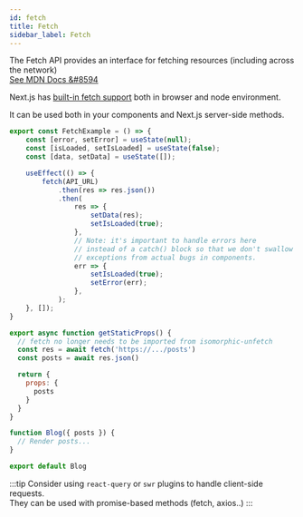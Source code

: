 ```yaml
---
id: fetch
title: Fetch
sidebar_label: Fetch
---
```


The Fetch API provides an interface for fetching resources (including across the network)  
[See MDN Docs &#8594](https://developer.mozilla.org/en-US/docs/Web/API/Fetch_API)

Next.js has [built-in fetch support](https://nextjs.org/blog/next-9-4#improved-built-in-fetch-support) both in browser and node environment.

It can be used both in your components and Next.js server-side methods.

```js title="In your component"
export const FetchExample = () => {
    const [error, setError] = useState(null);
    const [isLoaded, setIsLoaded] = useState(false);
    const [data, setData] = useState([]);

    useEffect(() => {
        fetch(API_URL)
            .then(res => res.json())
            .then(
                res => {
                    setData(res);
                    setIsLoaded(true);
                },
                // Note: it's important to handle errors here
                // instead of a catch() block so that we don't swallow
                // exceptions from actual bugs in components.
                err => {
                    setIsLoaded(true);
                    setError(err);
                },
            );
    }, []);
}
```

```js title="Next.js getStaticProps"
export async function getStaticProps() {
  // fetch no longer needs to be imported from isomorphic-unfetch
  const res = await fetch('https://.../posts')
  const posts = await res.json()

  return {
    props: {
      posts
    }
  }
}

function Blog({ posts }) {
  // Render posts...
}

export default Blog
```

:::tip
Consider using `react-query` or `swr` plugins to handle client-side requests.  
They can be used with promise-based methods (fetch, axios..)
:::